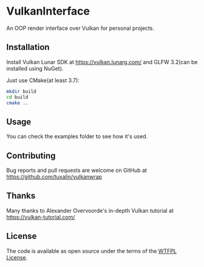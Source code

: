 # VulkanInterface
An OOP render interface over Vulkan for personal projects.
	
## Installation

Install Vulkan Lunar SDK at https://vulkan.lunarg.com/ and GLFW 3.2(can be installed using NuGet).

Just use CMake(at least 3.7):
```bash
mkdir build
cd build
cmake ..
```

## Usage

You can check the examples folder to see how it's used.

## Contributing

Bug reports and pull requests are welcome on GitHub at https://github.com/tuxalin/vulkanwrap

## Thanks

Many thanks to Alexander Overvoorde's in-depth Vulkan tutorial at https://vulkan-tutorial.com/

## License

The code is available as open source under the terms of the [WTFPL License](http://www.wtfpl.net/).
